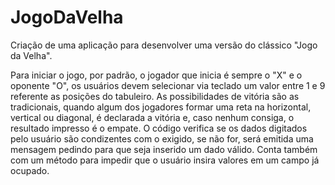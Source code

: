 # JogoDaVelha
Criação de uma aplicação para desenvolver uma versão do clássico "Jogo da Velha".

Para iniciar o jogo, por padrão, o jogador que inicia é sempre o "X" e o oponente "O", os usuários devem selecionar via teclado um valor entre 1 e 9 referente 
as posições do tabuleiro. As possibilidades de vitória são as tradicionais, quando algum dos jogadores formar uma reta na horizontal, vertical ou diagonal, é declarada
a vitória e, caso nenhum consiga, o resultado impresso é o empate.
O código verifica se os dados digitados pelo usuário são condizentes com o exigido, se não for, será emitida uma mensagem pedindo para que seja inserido um dado válido.
Conta também com um método para impedir que o usuário insira valores em um campo já ocupado.

